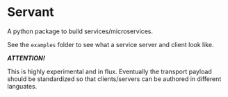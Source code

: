 # Servant

A python package to build services/microservices.

See the `examples` folder to see what a service server and client look like.
 
**_ATTENTION!_**

This is highly experimental and in flux. Eventually the transport payload
should be standardized so that clients/servers can be authored in different
languates.
